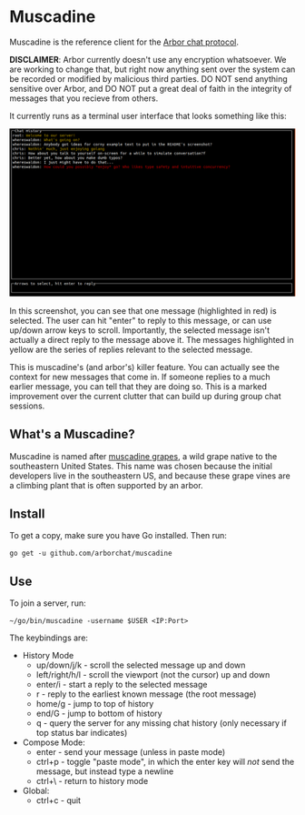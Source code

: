 # Muscadine

Muscadine is the reference client for the [Arbor chat protocol](https://github.com/arborchat/protocol).

**DISCLAIMER**: Arbor currently doesn't use any encryption whatsoever. We are working to change that, but
right now anything sent over the system can be recorded or modified by malicious third parties. DO NOT
send anything sensitive over Arbor, and DO NOT put a great deal of faith in the integrity of messages
that you recieve from others.

It currently runs as a terminal user interface that looks something like this:

![muscadine screenshot](./img/readme-screenshot.png)

In this screenshot, you can see that one message (highlighted in red) is selected. The user can hit "enter"
to reply to this message, or can use up/down arrow keys to scroll. Importantly, the selected message isn't
actually a direct reply to the message above it. The messages highlighted in yellow are the series of replies
relevant to the selected message.

This is muscadine's (and arbor's) killer feature. You can actually see the context for new messages that come
in. If someone replies to a much earlier message, you can tell that they are doing so. This is a marked improvement
over the current clutter that can build up during group chat sessions.

## What's a Muscadine?

Muscadine is named after [muscadine grapes](https://en.wikipedia.org/wiki/Vitis_rotundifolia), a wild grape native to the
southeastern United States. This name was chosen because the initial developers live in the southeastern US, and because
these grape vines are a climbing plant that is often supported by an arbor.

## Install

To get a copy, make sure you have Go installed. Then run:

```
go get -u github.com/arborchat/muscadine
```

## Use

To join a server, run:

```
~/go/bin/muscadine -username $USER <IP:Port>
```

The keybindings are:

- History Mode
    - up/down/j/k - scroll the selected message up and down
    - left/right/h/l - scroll the viewport (not the cursor) up and down
    - enter/i - start a reply to the selected message
    - r - reply to the earliest known message (the root message)
    - home/g - jump to top of history
    - end/G - jump to bottom of history
    - q - query the server for any missing chat history (only necessary if top status bar indicates)
- Compose Mode:
    - enter - send your message (unless in paste mode)
    - ctrl+p - toggle "paste mode", in which the enter key will *not* send the message, but instead type a newline
    - ctrl+\ - return to history mode
- Global:
    - ctrl+c - quit

